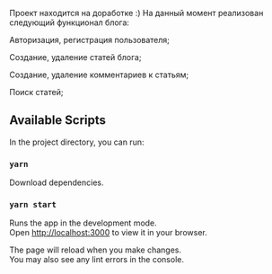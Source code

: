 Проект находится на доработке :)
На данный момент реализован следующий функционал блога:

Авторизация, регистрация пользователя;

Создание, удаление статей блога;

Создание, удаление комментариев к статьям;

Поиск статей;

## Available Scripts

In the project directory, you can run:

### `yarn`

Download dependencies.

### `yarn start`

Runs the app in the development mode.\
Open [http://localhost:3000](http://localhost:3000) to view it in your browser.

The page will reload when you make changes.\
You may also see any lint errors in the console.
